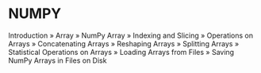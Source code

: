 # NUMPY
Introduction
» Array
» NumPy Array
» Indexing and Slicing
» Operations on Arrays
» Concatenating Arrays
» Reshaping Arrays
» Splitting Arrays
» Statistical Operations
on Arrays
» Loading Arrays from
Files
» Saving NumPy Arrays
in Files on Disk
